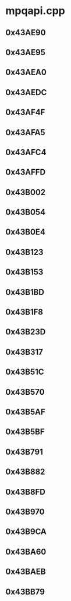 # mpqapi.cpp

## 0x43AE90

## 0x43AE95

## 0x43AEA0

## 0x43AEDC

## 0x43AF4F

## 0x43AFA5

## 0x43AFC4

## 0x43AFFD

## 0x43B002

## 0x43B054

## 0x43B0E4

## 0x43B123

## 0x43B153

## 0x43B1BD

## 0x43B1F8

## 0x43B23D

## 0x43B317

## 0x43B51C

## 0x43B570

## 0x43B5AF

## 0x43B5BF

## 0x43B791

## 0x43B882

## 0x43B8FD

## 0x43B970

## 0x43B9CA

## 0x43BA60

## 0x43BAEB

## 0x43BB79
